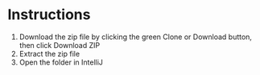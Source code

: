 # Instructions
1. Download the zip file by clicking the green Clone or Download button, then click Download ZIP
2. Extract the zip file
3. Open the folder in IntelliJ
